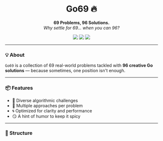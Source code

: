 <h1 align="center">Go69 🔥</h1>

<p align="center">
  <b>69 Problems, 96 Solutions.</b><br>
  <i>Why settle for 69... when you can 96?</i>
</p>

<p align="center">
  <img src="https://img.shields.io/badge/go-1.20+-blue.svg" />
  <img src="https://img.shields.io/badge/solutions-96-success.svg" />
  <img src="https://img.shields.io/badge/problems-69-orange.svg" />
</p>

---

### 💡 About

`Go69` is a collection of 69 real-world problems tackled with **96 creative Go solutions** — because sometimes, one position isn't enough.

---

### 📦 Features

- 🧠 Diverse algorithmic challenges  
- 🧪 Multiple approaches per problem  
- 🌀 Optimized for clarity and performance  
- 😏 A hint of humor to keep it spicy

---

### 📁 Structure

